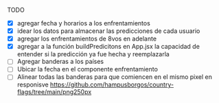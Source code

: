 TODO

- [x] agregar fecha y horarios a los enfrentamientos
- [x] idear los datos para almacenar las predicciones de cada usuario
- [x] agregar los enfrentamientos de 8vos en adelante
- [x] agregar a la función buildPredicitons en App.jsx la capacidad de entender si la predicción ya fue hecha y reemplazarla
- [ ] Agregar banderas a los países
- [ ] Ubicar la fecha en el componente enfrentamiento
- [ ] Alinear todas las banderas para que comiencen en el mismo pixel en responisve
      https://github.com/hampusborgos/country-flags/tree/main/png250px
